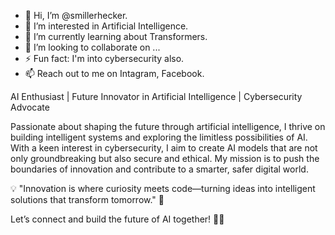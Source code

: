 - 👋 Hi, I’m @smillerhecker.
- 👀 I’m interested in Artificial Intelligence.
- 🌱 I’m currently learning about Transformers.
- 💞️ I’m looking to collaborate on ...
- ⚡ Fun fact: I'm into cybersecurity also.
- 📫 Reach out to me on Intagram, Facebook.

AI Enthusiast | Future Innovator in Artificial Intelligence | Cybersecurity Advocate

Passionate about shaping the future through artificial intelligence, I thrive on building intelligent systems and exploring the limitless possibilities of AI. With a keen interest in cybersecurity, I aim to create AI models that are not only groundbreaking but also secure and ethical. My mission is to push the boundaries of innovation and contribute to a smarter, safer digital world.

💡 "Innovation is where curiosity meets code—turning ideas into intelligent solutions that transform tomorrow." 🚀

Let’s connect and build the future of AI together! 🤖✨
<!---
smillerhecker/smillerhecker is a ✨ special ✨ repository because its `README.md` (this file) appears on your GitHub profile.
You can click the Preview link to take a look at your changes.
--->
